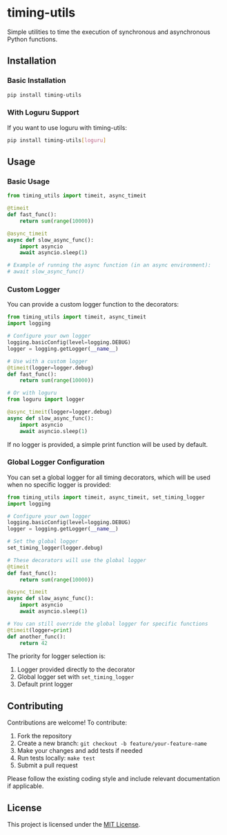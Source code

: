 # timing-utils

Simple utilities to time the execution of synchronous and asynchronous Python functions.

## Installation

### Basic Installation

```bash
pip install timing-utils
```

### With Loguru Support

If you want to use loguru with timing-utils:

```bash
pip install timing-utils[loguru]
```

## Usage

### Basic Usage

```python
from timing_utils import timeit, async_timeit

@timeit
def fast_func():
    return sum(range(10000))

@async_timeit
async def slow_async_func():
    import asyncio
    await asyncio.sleep(1)

# Example of running the async function (in an async environment):
# await slow_async_func()
```

### Custom Logger

You can provide a custom logger function to the decorators:

```python
from timing_utils import timeit, async_timeit
import logging

# Configure your own logger
logging.basicConfig(level=logging.DEBUG)
logger = logging.getLogger(__name__)

# Use with a custom logger
@timeit(logger=logger.debug)
def fast_func():
    return sum(range(10000))

# Or with loguru
from loguru import logger

@async_timeit(logger=logger.debug)
async def slow_async_func():
    import asyncio
    await asyncio.sleep(1)
```

If no logger is provided, a simple print function will be used by default.

### Global Logger Configuration

You can set a global logger for all timing decorators, which will be used when no specific logger is provided:

```python
from timing_utils import timeit, async_timeit, set_timing_logger
import logging

# Configure your own logger
logging.basicConfig(level=logging.DEBUG)
logger = logging.getLogger(__name__)

# Set the global logger
set_timing_logger(logger.debug)

# These decorators will use the global logger
@timeit
def fast_func():
    return sum(range(10000))

@async_timeit
async def slow_async_func():
    import asyncio
    await asyncio.sleep(1)

# You can still override the global logger for specific functions
@timeit(logger=print)
def another_func():
    return 42
```

The priority for logger selection is:
1. Logger provided directly to the decorator
2. Global logger set with `set_timing_logger`
3. Default print logger

## Contributing

Contributions are welcome! To contribute:

1. Fork the repository
2. Create a new branch: `git checkout -b feature/your-feature-name`
3. Make your changes and add tests if needed
4. Run tests locally: `make test`
5. Submit a pull request

Please follow the existing coding style and include relevant documentation if applicable.

## License

This project is licensed under the [MIT License](LICENSE).
